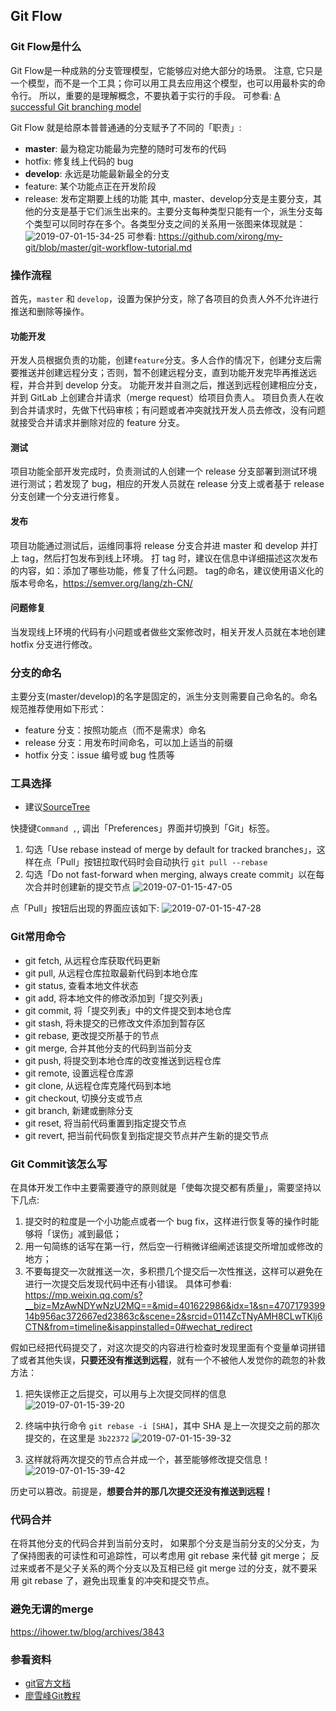 

## Git Flow

### Git Flow是什么
Git Flow是一种成熟的分支管理模型，它能够应对绝大部分的场景。
注意, 它只是一个模型，而不是一个工具；你可以用工具去应用这个模型，也可以用最朴实的命令行。
所以，重要的是理解概念，不要执着于实行的手段。
可参看:
[A successful Git branching model](https://nvie.com/posts/a-successful-git-branching-model/)

Git Flow 就是给原本普普通通的分支赋予了不同的「职责」:
*   **master**: 最为稳定功能最为完整的随时可发布的代码
*   hotfix: 修复线上代码的 bug
*   **develop**: 永远是功能最新最全的分支
*   feature: 某个功能点正在开发阶段
*   release: 发布定期要上线的功能
其中, master、develop分支是主要分支，其他的分支是基于它们派生出来的。主要分支每种类型只能有一个，派生分支每个类型可以同时存在多个。各类型分支之间的关系用一张图来体现就是：
![2019-07-01-15-34-25](http://img.4455q.com/2019-07-01-15-34-25.png)
可参看: <https://github.com/xirong/my-git/blob/master/git-workflow-tutorial.md>

### 操作流程
首先，`master` 和 `develop`，设置为保护分支，除了各项目的负责人外不允许进行推送和删除等操作。

#### 功能开发
开发人员根据负责的功能，创建`feature`分支。多人合作的情况下，创建分支后需要推送并创建远程分支；否则，暂不创建远程分支，直到功能开发完毕再推送远程，并合并到 develop 分支。
功能开发并自测之后，推送到远程创建相应分支，并到 GitLab 上创建合并请求（merge request）给项目负责人。
项目负责人在收到合并请求时，先做下代码审核；有问题或者冲突就找开发人员去修改，没有问题就接受合并请求并删除对应的 feature 分支。

#### 测试
项目功能全部开发完成时，负责测试的人创建一个 release 分支部署到测试环境进行测试；若发现了 bug，相应的开发人员就在 release 分支上或者基于 release 分支创建一个分支进行修复。

#### 发布
项目功能通过测试后，运维同事将 release 分支合并进 master 和 develop 并打上 tag，然后打包发布到线上环境。
打 tag 时，建议在信息中详细描述这次发布的内容，如：添加了哪些功能，修复了什么问题。
tag的命名，建议使用语义化的版本号命名，<https://semver.org/lang/zh-CN/>

#### 问题修复
当发现线上环境的代码有小问题或者做些文案修改时，相关开发人员就在本地创建 hotfix 分支进行修改。

### 分支的命名
主要分支(master/develop)的名字是固定的，派生分支则需要自己命名的。命名规范推荐使用如下形式：
*   feature 分支：按照功能点（而不是需求）命名
*   release 分支：用发布时间命名，可以加上适当的前缀
*   hotfix 分支：issue 编号或 bug 性质等


### 工具选择
*   建议[SourceTree](https://www.sourcetreeapp.com/)

快捷键`Command ,`, 调出「Preferences」界面并切换到「Git」标签。
1.  勾选「Use rebase instead of merge by default for tracked branches」，这样在点「Pull」按钮拉取代码时会自动执行 `git pull --rebase`
2.  勾选「Do not fast-forward when merging, always create commit」以在每次合并时创建新的提交节点
![2019-07-01-15-47-05](http://img.4455q.com/2019-07-01-15-47-05.png)

点「Pull」按钮后出现的界面应该如下:
![2019-07-01-15-47-28](http://img.4455q.com/2019-07-01-15-47-28.png)

### Git常用命令
*   git fetch, 从远程仓库获取代码更新
*   git pull, 从远程仓库拉取最新代码到本地仓库
*   git status, 查看本地文件状态
*   git add, 将本地文件的修改添加到「提交列表」
*   git commit, 将「提交列表」中的文件提交到本地仓库
*   git stash, 将未提交的已修改文件添加到暂存区
*   git rebase, 更改提交所基于的节点
*   git merge, 合并其他分支的代码到当前分支
*   git push, 将提交到本地仓库的改变推送到远程仓库
*   git remote, 设置远程仓库源
*   git clone, 从远程仓库克隆代码到本地
*   git checkout, 切换分支或节点
*   git branch, 新建或删除分支
*   git reset, 将当前代码重置到指定提交节点
*   git revert, 把当前代码恢复到指定提交节点并产生新的提交节点

### Git Commit该怎么写
在具体开发工作中主要需要遵守的原则就是「使每次提交都有质量」，需要坚持以下几点:
1. 提交时的粒度是一个小功能点或者一个 bug fix，这样进行恢复等的操作时能够将「误伤」减到最低；
2. 用一句简练的话写在第一行，然后空一行稍微详细阐述该提交所增加或修改的地方；
3. 不要每提交一次就推送一次，多积攒几个提交后一次性推送，这样可以避免在进行一次提交后发现代码中还有小错误。
具体可参看: <https://mp.weixin.qq.com/s?__biz=MzAwNDYwNzU2MQ==&mid=401622986&idx=1&sn=470717939914b956ac372667ed23863c&scene=2&srcid=0114ZcTNyAMH8CLwTKlj6CTN&from=timeline&isappinstalled=0#wechat_redirect>

假如已经把代码提交了，对这次提交的内容进行检查时发现里面有个变量单词拼错了或者其他失误，**只要还没有推送到远程**，就有一个不被他人发觉你的疏忽的补救方法：
1. 把失误修正之后提交，可以用与上次提交同样的信息
![2019-07-01-15-39-20](http://img.4455q.com/2019-07-01-15-39-20.png)

2. 终端中执行命令 `git rebase -i [SHA]`，其中 SHA 是上一次提交之前的那次提交的，在这里是 `3b22372`
![2019-07-01-15-39-32](http://img.4455q.com/2019-07-01-15-39-32.png)

3. 这样就将两次提交的节点合并成一个，甚至能够修改提交信息！
![2019-07-01-15-39-42](http://img.4455q.com/2019-07-01-15-39-42.png)

历史可以篡改。前提是，**想要合并的那几次提交还没有推送到远程！**

### 代码合并
在将其他分支的代码合并到当前分支时，
如果那个分支是当前分支的父分支，为了保持图表的可读性和可追踪性，可以考虑用 git rebase 来代替 git merge；
反过来或者不是父子关系的两个分支以及互相已经 git merge 过的分支，就不要采用 git rebase 了，避免出现重复的冲突和提交节点。

### 避免无谓的merge
<https://ihower.tw/blog/archives/3843>


### 参看资料
*   [git官方文档](https://git-scm.com/book/zh/)
*   [廖雪峰Git教程](https://www.liaoxuefeng.com/wiki/896043488029600)
